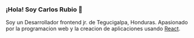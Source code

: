 ### ¡Hola! Soy Carlos Rubio 👋

Soy un Desarrollador frontend jr. de Tegucigalpa, Honduras. Apasionado por la programacion web y la creacion de aplicaciones usando [React](https://es.reactjs.org/). 
<!--
**Reyniery-Carlitos/Reyniery-Carlitos** is a ✨ _special_ ✨ repository because its `README.md` (this file) appears on your GitHub profile.

Here are some ideas to get you started:

- 🔭 I’m currently working on ...
- 🌱 I’m currently learning ...
- 👯 I’m looking to collaborate on ...
- 🤔 I’m looking for help with ...
- 💬 Ask me about ...
- 📫 How to reach me: ...
- 😄 Pronouns: ...
- ⚡ Fun fact: ...
-->
